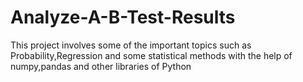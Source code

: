 # Analyze-A-B-Test-Results
This project involves some of the important topics such as Probability,Regression and some statistical methods with the help of numpy,pandas and other libraries of Python 
